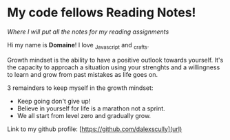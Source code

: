 # My code fellows Reading Notes!
*Where I will put all the notes for my reading assignments*

Hi my name is **Domaine**! I love <sub>Javascript</sub> and <sub>crafts</sub>.

Growth mindset is the ability to have a positive outlook towards yourself. It's the capacity to approach a situation using your strenghts and a willingness to learn and grow from past mistakes as life goes on. 

3 remainders to keep myself in the growth mindset:

- Keep going don't give up!
- Believe in yourself for life is a marathon not a sprint.
- We all start from level zero and gradually grow.

Link to my github profile: [https://github.com/dalexscully](url)
